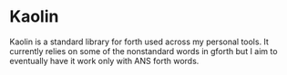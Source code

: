 # Kaolin
Kaolin is a standard library for forth used across my personal tools. It currently relies on some of the nonstandard words in gforth but I aim to eventually have it work only with ANS forth words.
